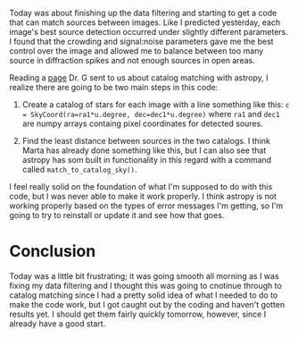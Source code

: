 Today was about finishing up the data filtering and starting to get a code that can match sources between images. Like I predicted yesterday, each image's best source detection occurred under slightly different parameters. I found that the crowding and signal:noise parameters gave me the best control over the image and allowed me to balance between too many source in diffraction spikes and not enough sources in open areas. 

Reading a [page](http://docs.astropy.org/en/stable/coordinates/matchsep.html#matching-catalogs) Dr. G sent to us about catalog matching with astropy, I realize there are going to be two main steps in this code: 

1. Create a catalog of stars for each image with a line something like this: `c = SkyCoord(ra=ra1*u.degree, dec=dec1*u.degree)` where `ra1` and `dec1` are numpy arrays containg pixel coordinates for detected soures. 

2. Find the least distance between sources in the two catalogs. I think Marta has already done something like this, but I can also see that astropy has som built in functionality in this regard with a command called `match_to_catalog_sky()`.

I feel really solid on the foundation of what I'm supposed to do with this code, but I was never able to make it work properly. I think astropy is not working properly based on the types of error messages I'm getting, so I'm going to try to reinstall or update it and see how that goes.

# Conclusion
Today was a little bit frustrating; it was going smooth all morning as I was fixing my data filtering and I thought this was going to cnotinue through to catalog matching since I had a pretty solid idea of what I needed to do to make the code work, but I got caught out by the coding and haven't gotten results yet. I should get them fairly quickly tomorrow, however, since I already have a good start. 
